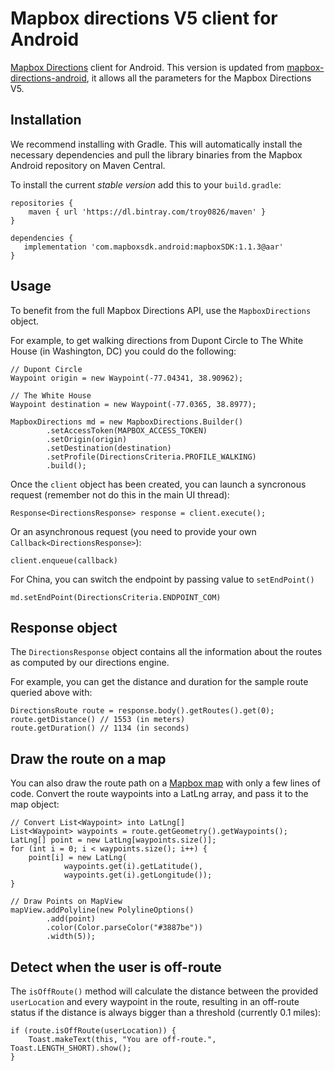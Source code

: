 
# Mapbox directions V5 client for Android

[Mapbox Directions](https://www.mapbox.com/developers/api/directions/) client for Android.
This version is updated from [mapbox-directions-android](https://github.com/mbmc/mapbox-directions-android), it allows all the parameters for the Mapbox Directions V5. 



## Installation

We recommend installing with Gradle. This will automatically install the necessary dependencies and pull the library binaries from the Mapbox Android repository on Maven Central.

To install the current _stable version_ add this to your `build.gradle`:

```
repositories {
    maven { url 'https://dl.bintray.com/troy0826/maven' }
}

dependencies {
   implementation 'com.mapboxsdk.android:mapboxSDK:1.1.3@aar'
}
```



## Usage

To benefit from the full Mapbox Directions API, use the `MapboxDirections` object.

For example, to get walking directions from Dupont Circle to The White House
(in Washington, DC) you could do the following:

```
// Dupont Circle
Waypoint origin = new Waypoint(-77.04341, 38.90962);

// The White House
Waypoint destination = new Waypoint(-77.0365, 38.8977);

MapboxDirections md = new MapboxDirections.Builder()
        .setAccessToken(MAPBOX_ACCESS_TOKEN)
        .setOrigin(origin)
        .setDestination(destination)
        .setProfile(DirectionsCriteria.PROFILE_WALKING)
        .build();
```

Once the `client` object has been created, you can launch a syncronous request
(remember not do this in the main UI thread):

```
Response<DirectionsResponse> response = client.execute();
```

Or an asynchronous request (you need to provide your own `Callback<DirectionsResponse>`):

```
client.enqueue(callback)
```

For China, you can switch the endpoint by passing value to `setEndPoint()`
```
md.setEndPoint(DirectionsCriteria.ENDPOINT_COM)
```

## Response object

The `DirectionsResponse` object contains all the information about the routes as computed by our directions engine.

For example, you can get the distance and duration for the sample route queried above with:

```
DirectionsRoute route = response.body().getRoutes().get(0);
route.getDistance() // 1553 (in meters)
route.getDuration() // 1134 (in seconds)
```

## Draw the route on a map

You can also draw the route path on a [Mapbox map](https://www.mapbox.com/android-sdk/) with only a few lines of code. Convert the route waypoints into a LatLng array, and pass it to the map object:

```
// Convert List<Waypoint> into LatLng[]
List<Waypoint> waypoints = route.getGeometry().getWaypoints();
LatLng[] point = new LatLng[waypoints.size()];
for (int i = 0; i < waypoints.size(); i++) {
    point[i] = new LatLng(
            waypoints.get(i).getLatitude(),
            waypoints.get(i).getLongitude());
}

// Draw Points on MapView
mapView.addPolyline(new PolylineOptions()
        .add(point)
        .color(Color.parseColor("#3887be"))
        .width(5));
```

## Detect when the user is off-route

The `isOffRoute()` method will calculate the distance between the provided `userLocation` and every waypoint in the route, resulting in an off-route status if the distance is always bigger than a threshold (currently 0.1 miles):

```
if (route.isOffRoute(userLocation)) {
    Toast.makeText(this, "You are off-route.", Toast.LENGTH_SHORT).show();
}
```

